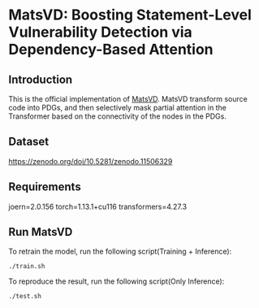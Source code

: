 # MatsVD: Boosting Statement-Level Vulnerability Detection via Dependency-Based Attention

## Introduction
This is the official implementation of [MatsVD](https://dl.acm.org/doi/10.1145/3671016.3674807). MatsVD transform source code into PDGs, and then selectively mask partial attention in the Transformer based on the connectivity of the nodes in the PDGs.

## Dataset
https://zenodo.org/doi/10.5281/zenodo.11506329

## Requirements
joern=2.0.156
torch=1.13.1+cu116
transformers=4.27.3

## Run MatsVD
To retrain the model, run the following script(Training + Inference):
```shell
./train.sh
```
To reproduce the result, run the following script(Only Inference):
```shell
./test.sh
```



